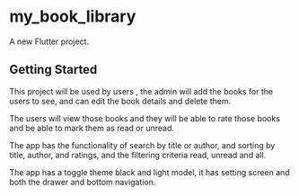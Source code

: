 # my_book_library

A new Flutter project.

## Getting Started

This project will be used by users , the admin will add the books for the users to see, and can edit the book details and delete them.

The users will view those books and they will be able to rate those books and be able to mark them as read or unread.

The app has the functionality of search by title or author, and sorting by title, author, and ratings, and the filtering criteria read, unread and all.

The app has a toggle theme black and light model, it has setting screen and both the drawer and bottom navigation.

